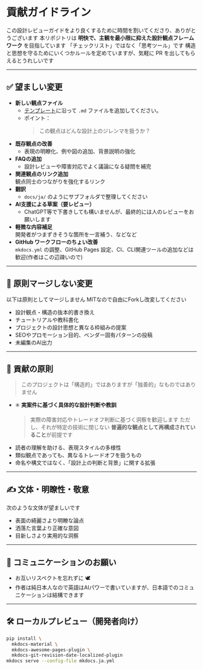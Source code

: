 # 貢献ガイドライン

この設計レビューガイドをより良くするために時間を割いてくださり、ありがとうございます
本リポジトリは **明快で、主観を最小限に抑えた設計観点フレームワーク** を目指しています
「チェックリスト」ではなく「思考ツール」です
構造と思想を守るためにいくつかルールを定めていますが、気軽に PR を出してもらえるとうれしいです

---

## ✅ 望ましい変更

- **新しい観点ファイル**
  - [テンプレート](https://github.com/kanaria007/saas-architecture-review-navigator/blob/main/docs/ja/perspective-template.md)に沿って `.md` ファイルを追加してください。
  - ポイント：
    > この観点はどんな設計上のジレンマを扱うか？
- **既存観点の改善**
  - 表現の明瞭化、例や図の追加、背景説明の強化
- **FAQの追加**
  - 設計レビューや障害対応でよく議論になる疑問を補完
- **関連観点のリンク追加**  
  観点同士のつながりを強化するリンク
- **翻訳**
  - `docs/ja/` のようにサブフォルダで整理してください
- **AI支援による草案（要レビュー）**
  - ChatGPT等で下書きしても構いませんが、最終的には人のレビューをお願いします
- **軽微な内容補足**  
  開発者がつまずきそうな箇所を一言補う、などなど
- **GitHub ワークフローのちょい改善**  
  `mkdocs.yml` の調整、GitHub Pages 設定、CI、CLI関連ツールの追加などは歓迎(作者はこの辺疎いので)

---

## 🚫 原則マージしない変更

以下は原則としてマージしません
MITなので自由にForkし改変してください

- 設計観点・構造の抜本的書き換え
- チュートリアルや教科書化
- プロジェクトの設計思想と異なる枠組みの提案
- SEOやプロモーション目的、ベンダー固有パターンの投稿
- 未編集のAI出力

---

## 🧭 貢献の原則

> このプロジェクトは「構造的」ではありますが「独善的」なものではありません

- ✳️ **実案件に基づく具体的な設計判断や教訓**  
  > 実際の障害対応やトレードオフ判断に基づく洞察を歓迎します
  > ただし、それが特定の技術に閉じない **普遍的な観点として再構成されていること**が前提です
- 読者の理解を助ける、表現スタイルの多様性  
- 類似観点であっても、異なるトレードオフを扱うもの  
- 命名や構文ではなく、「設計上の判断と背景」に関する拡張

---

## ✍️ 文体・明瞭性・敬意

次のような文体が望ましいです

- 表面の綺麗さより明瞭な論点
- 洒落た言葉より正確な意図
- 目新しさより実用的な洞察

---

## 🤝 コミュニケーションのお願い

- お互いリスペクトを忘れずに 🕊️  
- 作者は純日本人なので英語はAIパワーで書いていますが、日本語でのコミュニケーションは結構できます

---

## 🛠 ローカルプレビュー（開発者向け）

```bash
pip install \
  mkdocs-material \
  mkdocs-awesome-pages-plugin \
  mkdocs-git-revision-date-localized-plugin
mkdocs serve --config-file mkdocs.ja.yml
